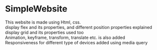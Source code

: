 # SimpleWebsite
This website is made using Html, css. <br>
display flex and its properties, and different position properties explained <br>
display grid and its properties used too <br>
Animation, keyframe, transform, translate etc. is also added <br>
Responsiveness for different type of devices added using media query
